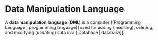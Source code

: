 # Data Manipulation Language
A **data manipulation language** (**DML**) is a computer [[Programming Language | programming language]] used for adding (inserting), deleting, and modifying (updating) data in a [[Database | database]].



